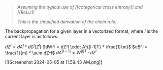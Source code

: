 
>*Assuming the typical use of [[categorical cross entropy]] and [[ReLU]]*
>
>*This is the simplified derivation of the chain rule.*

The backpropagation for a given layer in a vectorized format, where $l$ is the current layer is as follows:

$dZ^l = dA^l * dG^l(Z^l)$
$dW^l = dZ^l \cdot A^{[l-1]T} * \frac{1}{m}$
$dB^l = \frac{1}{m} * \sum dZ^l$
$dA^{[l-1]} = W^{[l]T} \cdot dZ^l$


![[Screenshot 2024-05-05 at 11.59.43 AM.png]]